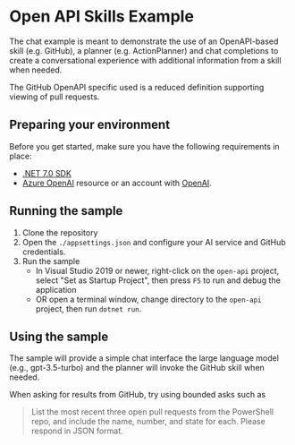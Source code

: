 ﻿# Open API Skills Example

The chat example is meant to demonstrate the use of an OpenAPI-based skill (e.g. GitHub), a planner (e.g. ActionPlanner) and chat completions to create a conversational experience with additional information from a skill when needed.

The GitHub OpenAPI specific used is a reduced definition supporting viewing of pull requests. 

## Preparing your environment

Before you get started, make sure you have the following requirements in place:
- [.NET 7.0 SDK](https://dotnet.microsoft.com/download/dotnet/7.0)
- [Azure OpenAI](https://aka.ms/oai/access) resource or an account with [OpenAI](https://platform.openai.com).

## Running the sample

1. Clone the repository
2. Open the `./appsettings.json` and configure your AI service and GitHub credentials.
3. Run the sample
   - In Visual Studio 2019 or newer, right-click on the `open-api` project, select "Set as Startup Project", then press `F5` to run and debug the application
   - OR open a terminal window, change directory to the `open-api` project, then run `dotnet run`.

## Using the sample

The sample will provide a simple chat interface the large language model (e.g., gpt-3.5-turbo) and the planner will invoke the GitHub skill when needed.

When asking for results from GitHub, try using bounded asks such as

> List the most recent three open pull requests from the PowerShell repo, and include the name, number, and state for each. Please respond in JSON format.
